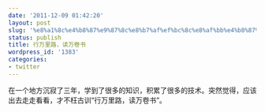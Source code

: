```yaml
---
date: '2011-12-09 01:42:20'
layout: post
slug: '%e8%a1%8c%e4%b8%87%e9%87%8c%e8%b7%af%ef%bc%8c%e8%af%bb%e4%b8%87%e5%8d%b7%e4%b9%a6'
status: publish
title: 行万里路，读万卷书
wordpress_id: '1383'
categories:
- twitter
---
```


在一个地方沉寂了三年，学到了很多的知识，积累了很多的技术。突然觉得，应该出去走走看看，才不枉古训“行万里路，读万卷书”。
